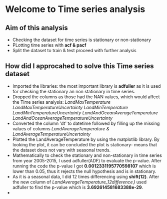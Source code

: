 # Welcome to Time series analysis
## Aim of this analysis
- Checking the dataset for time series is stationary or non-stationary
- PLotting time series with **acf & pacf**
- Split the dataset to train & test proceed with further analysis

## How did I approcahed to solve this Time series dataset
- Imported the libraries: the most important library is **adfuller** as it is used for checking the stationary an non stationary in time series.
- Dropped the columns as those had the NAN values, which would affect the Time series analysis: *LandMaxTemperature	LandMaxTemperatureUncertainty	LandMinTemperature	LandMinTemperatureUncertainty	LandAndOceanAverageTemperature	LandAndOceanAverageTemperatureUncertainty*
- Converted the column 'dt' to datetime followed by filling up the missing values of columns *LandAverageTemperature & LandAverageTemperatureUncertainty*
- Plotted the LandAverageTemperature by using the matplotlib library. By looking the plot, it can be concluded the plot is stationary- means that the dataset does not vary with seasonal trends.
- Mathematically to check the stationary and non-stationary in time series from year 2005-2015, I used adfuller(ADF) to evaluate the p-value. After running the code the p-value I got **0.0012331195770598107** which is lower than 0.05, thus it rejects the null hypothesis and is in stationary.
- As it is a seasonal data, I did 12 times differencing using **shift(12)**. After the new column of *LandAverageTemperature_12difference*,I used adfuller to find the p-value which is **3.692614581683388e-29**.
- 
